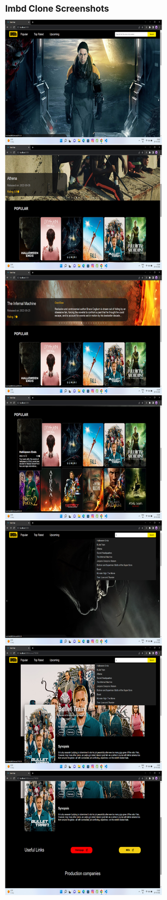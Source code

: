 # Imbd Clone Screenshots

<div>
  <img src='https://github.com/ShubhamTrip/IMBD-Clone/blob/main/src/Screenshots/scr1.png' width='740' height='400'/>
  <img src='https://github.com/ShubhamTrip/IMBD-Clone/blob/main/src/Screenshots/src2.png' width='740' height='400'/>
  <img src='https://github.com/ShubhamTrip/IMBD-Clone/blob/main/src/Screenshots/src3.png' width='740' height='400'/>
  <img src='https://github.com/ShubhamTrip/IMBD-Clone/blob/main/src/Screenshots/scr4.png' width='740' height='400'/>
  <img src='https://github.com/ShubhamTrip/IMBD-Clone/blob/main/src/Screenshots/scr5.png' width='740' height='400'/>
  <img src='https://github.com/ShubhamTrip/IMBD-Clone/blob/main/src/Screenshots/scr6.png' width='740' height='400'/>
  <img src='https://github.com/ShubhamTrip/IMBD-Clone/blob/main/src/Screenshots/scr7.png' width='740' height='400'/>
</div>
